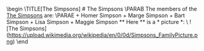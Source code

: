 \begin
	\TITLE[The Simpsons]
	# The Simpsons
	\PARAB
		The members of the [The Simpsons](https://en.wikipedia.org/wiki/The_Simpsons) are:
	\PARAE
	+ Homer Simpson
	+ Marge Simpson
	+ Bart Simpson
	+ Lisa Simpson
	+ Maggie Simpson
	** Here ** is a * picture *:
	\\
	![The Simpsons] (https://upload.wikimedia.org/wikipedia/en/0/0d/Simpsons_FamilyPicture.png)
\end	
